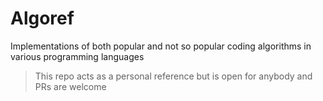 # Algoref

Implementations of both popular and not so popular coding algorithms in various programming languages

> This repo acts as a personal reference but is open for anybody and PRs are welcome
